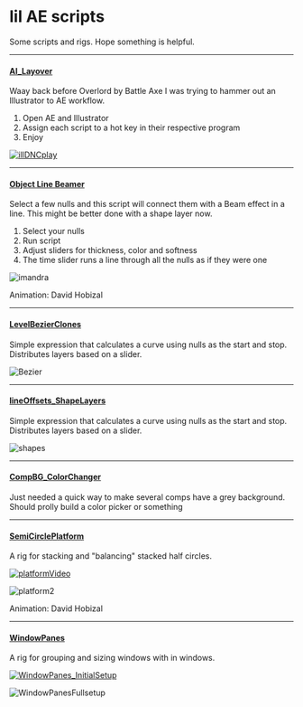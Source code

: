 <div>

# lil AE scripts

Some scripts and rigs.
Hope something is helpful.

</div>
<div>
<div>

---

#### [AI_Layover](https://github.com/lilsmokie/AE_scripts_and_rigs/tree/main/AI_Layover_v0.5)

Waay back before Overlord by Battle Axe I was trying to hammer out an Illustrator to AE workflow.

1. Open AE and Illustrator
2. Assign each script to a hot key in their respective program
3. Enjoy
  
[![illDNCplay](https://user-images.githubusercontent.com/88659624/129334521-12a944a1-072e-4878-894b-dfe0d9c158a6.png)](https://vimeo.com/50225682)

</div>
<div>

---

#### [Object Line Beamer](https://github.com/lilsmokie/AE-scripts/blob/main/ObjectLineBeamer_v004.jsx)

  Select a few nulls and this script will connect them with a Beam effect in a line. 
  This might be better done with a shape layer now.

1. Select your nulls
2. Run script
3. Adjust sliders for thickness, color and softness
4. The time slider runs a line through all the nulls as if they were one

  ![imandra](https://user-images.githubusercontent.com/88659624/129369069-20abb1ff-d6e7-4162-9e6d-25233d8bf16f.gif)
  
Animation: David Hobizal

</div>
<div>

---

#### [LevelBezierClones](https://github.com/lilsmokie/AE_scripts_and_rigs/tree/main/LevelBezierClones_v006)
  
  Simple expression that calculates a curve using nulls as the start and stop. Distributes layers based on a slider.

![Bezier](https://user-images.githubusercontent.com/88659624/129393404-36a6cdff-9a95-4193-9ce0-05045ffb03ed.gif)



</div>
<div>

---

#### [lineOffsets_ShapeLayers](https://github.com/lilsmokie/AE_scripts_and_rigs/tree/main/lineOffsets%20_shapelayer)
  
  Simple expression that calculates a curve using nulls as the start and stop. Distributes layers based on a slider.

![shapes](https://user-images.githubusercontent.com/88659624/129400240-a8211ed8-0a60-4e4a-bc50-ad85b76924b1.gif)




</div>
<div>

---

#### [CompBG_ColorChanger](https://github.com/lilsmokie/AE_scripts_and_rigs/blob/main/COMPbgColorChanger.jsx)
  
Just needed a quick way to make several comps have a grey background. 
Should prolly build a color picker or something 
  

</div>
<div>

---

#### [SemiCirclePlatform](https://github.com/lilsmokie/AE_scripts_and_rigs/tree/main/SemiCirclePlatform)

A rig for stacking and "balancing" stacked half circles.
  
[![platformVideo](https://user-images.githubusercontent.com/88659624/129451162-657cc15d-1ffa-4b91-b447-e2741f29683c.jpg)](https://vimeo.com/587180495/f523294b1d)
  
![platform2](https://user-images.githubusercontent.com/88659624/129448827-44a3f515-2dcd-4019-9809-6540cdff38e1.gif)

Animation: David Hobizal
  
</div>
<div>

---

#### [WindowPanes](https://github.com/lilsmokie/AE_scripts_and_rigs/tree/main/WindowPanes_v005)

A rig for grouping and sizing windows with in windows.
  
[![WindowPanes_InitialSetup](https://user-images.githubusercontent.com/88659624/129476727-ce2bb487-cc21-44a1-8c3c-1fa31ec86992.jpg)](https://vimeo.com/587422071/f30b7d0058)
  
![WindowPanesFullsetup](https://user-images.githubusercontent.com/88659624/129476533-451f1feb-d7cc-4e9a-bbc9-c62447eaf2e5.gif)
 
</div>
</div>
